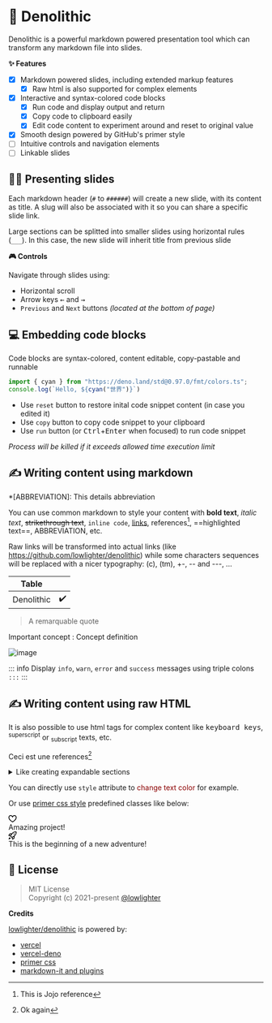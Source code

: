 <!--
  title: Denolithic
  author: lowlighter


  todo:
    menu
    footnote filter
    container
    deno.eval
    clean index.html
-->

# 🦕 Denolithic

Denolithic is a powerful markdown powered presentation tool which can transform any markdown file into slides.

**✨ Features**
- [x] Markdown powered slides, including extended markup features
  - [x] Raw html is also supported for complex elements
- [x] Interactive and syntax-colored code blocks
  - [x] Run code and display output and return
  - [x] Copy code to clipboard easily
  - [x] Edit code content to experiment around and reset to original value
- [x] Smooth design powered by GitHub's primer style
- [ ] Intuitive controls and navigation elements
- [ ] Linkable slides

## 👨‍🏫 Presenting slides

Each markdown header (`#` to `######`) will create a new slide, with its content as title.
A slug will also be associated with it so you can share a specific slide link.

Large sections can be splitted into smaller slides using horizontal rules (`___`).
In this case, the new slide will inherit title from previous slide

**🎮 Controls**

Navigate through slides using:
- Horizontal scroll
- Arrow keys <kbd>←</kbd> and <kbd>→</kbd>
- `Previous` and `Next` buttons *(located at the bottom of page)*

## 💻 Embedding code blocks

Code blocks are syntax-colored, content editable, copy-pastable and runnable

```ts
import { cyan } from "https://deno.land/std@0.97.0/fmt/colors.ts";
console.log(`Hello, ${cyan("世界")}`)
```

- Use `reset` button to restore inital code snippet content (in case you edited it)
- Use `copy` button to copy code snippet to your clipboard
- Use `run` button (or <kbd>Ctrl</kbd>+<kbd>Enter</kbd> when focused) to run code snippet

<span class="color-text-secondary">*Process will be killed if it exceeds allowed time execution limit*</span>

## ✍️ Writing content using markdown

*[ABBREVIATION]: This details abbreviation
[^1]: This is Jojo reference

You can use common markdown to style your content with **bold text**, *italic text*, ~~strikethrough text~~, `inline code`, [links](#), references[^1], ==highlighted text==, ABBREVIATION, etc.

Raw links will be transformed into actual links (like https://github.com/lowlighter/denolithic) while some characters sequences will be replaced with a nicer typography: (c), (tm), +-, -- and ---, ...

<div class="container d-flex">

  <div class="col-3 text-center">

| Table              |     |
| -------------------| :-: |
| Denolithic         | ✔️ |

  </div>
  <div class="col-3 text-center">

> A remarquable quote

  </div>
  <div class="col-3 text-center">

Important concept
: Concept definition

  </div>
  <div class="col-3 text-center">

![image](https://user-images.githubusercontent.com/22963968/119019292-5a3ec800-b99d-11eb-9fed-89409a48a664.png)

  </div>
</div>

::: info
Display `info`, `warn`, `error` and `success` messages using triple colons `:::`
:::

## ✍️ Writing content using raw HTML

It is also possible to use html tags for complex content like <kbd>keyboard keys</kbd>, <sup>superscript</sup> or <sub>subscript</sub> texts, etc.

[^longnote]: Ok again

Ceci est une references[^longnote]

<details>
  <summary>Like creating expandable sections</summary>
  Hello there!
</details>

You can directly use `style` attribute to <span style="color: darkred">change text color</span> for example.

Or use [primer css style](https://primer.style/css/) predefined classes like below:

<div class="TimelineItem">
  <div class="TimelineItem-badge bg-red text-white">
    <svg xmlns="http://www.w3.org/2000/svg" viewBox="0 0 16 16" width="16" height="16"><path fill-rule="evenodd" d="M4.25 2.5c-1.336 0-2.75 1.164-2.75 3 0 2.15 1.58 4.144 3.365 5.682A20.565 20.565 0 008 13.393a20.561 20.561 0 003.135-2.211C12.92 9.644 14.5 7.65 14.5 5.5c0-1.836-1.414-3-2.75-3-1.373 0-2.609.986-3.029 2.456a.75.75 0 01-1.442 0C6.859 3.486 5.623 2.5 4.25 2.5zM8 14.25l-.345.666-.002-.001-.006-.003-.018-.01a7.643 7.643 0 01-.31-.17 22.075 22.075 0 01-3.434-2.414C2.045 10.731 0 8.35 0 5.5 0 2.836 2.086 1 4.25 1 5.797 1 7.153 1.802 8 3.02 8.847 1.802 10.203 1 11.75 1 13.914 1 16 2.836 16 5.5c0 2.85-2.045 5.231-3.885 6.818a22.08 22.08 0 01-3.744 2.584l-.018.01-.006.003h-.002L8 14.25zm0 0l.345.666a.752.752 0 01-.69 0L8 14.25z"></path></svg>
  </div>
  <div class="TimelineItem-body">
    Amazing project!
  </div>
</div>
<div class="TimelineItem">
  <div class="TimelineItem-badge bg-green text-white">
    <svg xmlns="http://www.w3.org/2000/svg" viewBox="0 0 16 16" width="16" height="16"><path fill-rule="evenodd" d="M14.064 0a8.75 8.75 0 00-6.187 2.563l-.459.458c-.314.314-.616.641-.904.979H3.31a1.75 1.75 0 00-1.49.833L.11 7.607a.75.75 0 00.418 1.11l3.102.954c.037.051.079.1.124.145l2.429 2.428c.046.046.094.088.145.125l.954 3.102a.75.75 0 001.11.418l2.774-1.707a1.75 1.75 0 00.833-1.49V9.485c.338-.288.665-.59.979-.904l.458-.459A8.75 8.75 0 0016 1.936V1.75A1.75 1.75 0 0014.25 0h-.186zM10.5 10.625c-.088.06-.177.118-.266.175l-2.35 1.521.548 1.783 1.949-1.2a.25.25 0 00.119-.213v-2.066zM3.678 8.116L5.2 5.766c.058-.09.117-.178.176-.266H3.309a.25.25 0 00-.213.119l-1.2 1.95 1.782.547zm5.26-4.493A7.25 7.25 0 0114.063 1.5h.186a.25.25 0 01.25.25v.186a7.25 7.25 0 01-2.123 5.127l-.459.458a15.21 15.21 0 01-2.499 2.02l-2.317 1.5-2.143-2.143 1.5-2.317a15.25 15.25 0 012.02-2.5l.458-.458h.002zM12 5a1 1 0 11-2 0 1 1 0 012 0zm-8.44 9.56a1.5 1.5 0 10-2.12-2.12c-.734.73-1.047 2.332-1.15 3.003a.23.23 0 00.265.265c.671-.103 2.273-.416 3.005-1.148z"></path></svg>
  </div>
  <div class="TimelineItem-body">
    This is the beginning of a new adventure!
  </div>
</div>

## 📜 License

> MIT License<br>
> Copyright (c) 2021-present [@lowlighter](https://github.com/lowlighter)

**Credits**

[lowlighter/denolithic](https://github.com/lowlighter/denolithic) is powered by:
* [vercel](https://vercel.com)
* [vercel-deno](https://github.com/TooTallNate/vercel-deno)
* [primer css](https://github.com/primer/css)
* [markdown-it and plugins](https://github.com/markdown-it/markdown-it)